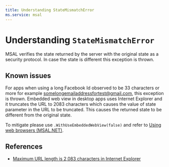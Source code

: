 ```yaml
---
title: Understanding StateMismatchError
ms.service: msal
---
```


# Understanding `StateMismatchError`

MSAL verifies the state returned by the server with the original state as a security protocol. In case the state is different this exception is thrown.

## Known issues

For apps when using a long Facebook Id observed to be 33 characters or more for example somelongemailaddressfortest@gmail.com, this exception is thrown. Embedded web view in desktop apps uses Internet Explorer and it truncates the URL to 2083 characters which causes the value of state parameter in the URL to be truncated. This causes the returned state to be different from the original state.

To mitigate please use `.WithUseEmbeddedWebView(false)` and refer to [Using web browsers (MSAL.NET)](/azure/active-directory/develop/msal-net-web-browsers).

## References

- [Maximum URL length is 2,083 characters in Internet Explorer](https://support.microsoft.com/help/208427/maximum-url-length-is-2-083-characters-in-internet-explorer)
